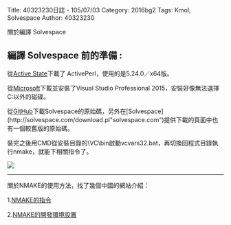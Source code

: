 Title: 40323230日誌 - 105/07/03
Category: 2016bg2
Tags: Kmol, Solvespace
Author: 40323230


關於編譯 Solvespace

<!-- PELICAN_END_SUMMARY -->

<h2>編譯 Solvespace 前的準備 :</h2>

從[Active State](http://www.activestate.com/activeperl/downloads"activestate.com")下載了 ActivePerl，使用的是5.24.0／x64版。

從[Microsoft](https://www.visualstudio.com/downloads/download-visual-studio-vs"visualstudio.com")下載並安裝了Visual Studio Professional 2015，安裝好像無法選擇C:以外的磁碟。

從[GitHub](https://github.com/whitequark/solvespace"github.com")下載Solvespace的原始碼，另外在[Solvespace](http://solvespace.com/download.pl"solvespace.com")提供下載的頁面中也有一個較舊版的原始碼。

裝完之後用CMD從安裝目錄的\VC\bin啟動vcvars32.bat，再切換回程式目錄執行nmake，就能下相關指令了。

<img src="http://i.imgur.com/iCFeYAe.jpg" >

<hr>

關於NMAKE的使用方法，找了幾個中國的網站介紹：

1.[NMAKE的指令](http://www.cnblogs.com/kekec/archive/2013/04/21/3007277.html"cnblogs.com")

2.[NMAKE的開發環境設置](http://blog.csdn.net/cneaglelee/article/details/11714803"csdn.net")